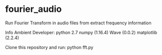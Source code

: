 # fourier_audio
Run Fourier Transform in audio files from extract frequency information


Info Ambient Developer:
python 2.7
numpy (1.16.4)
Wave (0.0.2)
matplotlib (2.2.4)

Clone this repository and run:
python fft.py
